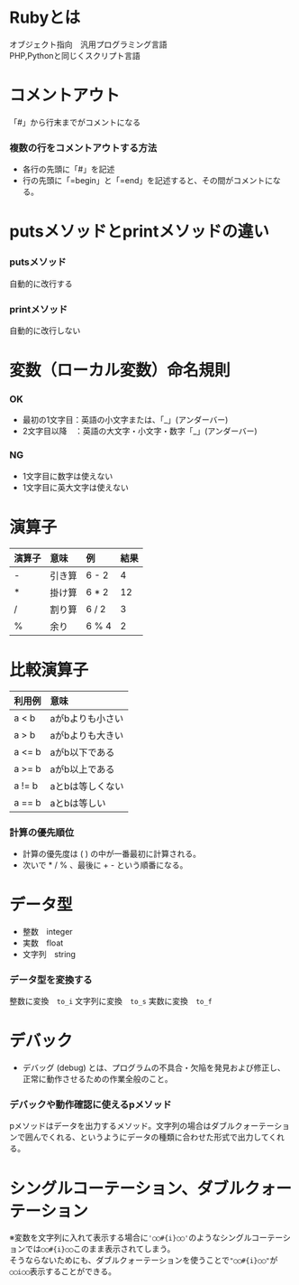 # Rubyとは
オブジェクト指向　汎用プログラミング言語<br>
PHP,Pythonと同じくスクリプト言語

# コメントアウト
「#」から行末までがコメントになる<br>
### 複数の行をコメントアウトする方法
- 各行の先頭に「#」を記述
- 行の先頭に「=begin」と「=end」を記述すると、その間がコメントになる。

# putsメソッドとprintメソッドの違い
### putsメソッド
自動的に改行する
### printメソッド
自動的に改行しない

# 変数（ローカル変数）命名規則
### OK
- 最初の1文字目：英語の小文字または、「_」(アンダーバー)
- 2文字目以降　：英語の大文字・小文字・数字「_」(アンダーバー)
### NG
- 1文字目に数字は使えない
- 1文字目に英大文字は使えない

# 演算子
| 演算子 | 意味 | 例 | 結果 |
| :--- | :--- | :--- | :--- |
| - | 引き算 | 6 - 2 | 4 |
| * | 掛け算 | 6 * 2 | 12 |
| / | 割り算 | 6 / 2 | 3 |
| % | 余り | 6 % 4 | 2 |

# 比較演算子
| 利用例 | 意味 |
| :--- | :--- |
| a < b | aがbよりも小さい |
| a > b | aがbよりも大きい |
| a <= b | aがb以下である |
| a >= b | aがb以上である |
| a != b | aとbは等しくない |
| a == b | aとbは等しい |

### 計算の優先順位
- 計算の優先度は ( ) の中が一番最初に計算される。
- 次いで * / % 、最後に + - という順番になる。

# データ型
- 整数　integer
- 実数　float
- 文字列　string
### データ型を変換する
整数に変換　`to_i`
文字列に変換　`to_s`
実数に変換　`to_f`

# デバック
- デバッグ (debug) とは、プログラムの不具合・欠陥を発見および修正し、
正常に動作させるための作業全般のこと。
### デバックや動作確認に使えるpメソッド
pメソッドはデータを出力するメソッド。文字列の場合はダブルクォーテーションで囲んでくれる、というようにデータの種類に合わせた形式で出力してくれる。

# シングルコーテーション、ダブルクォーテーション
※変数を文字列に入れて表示する場合に`'◯◯#{i}◯◯'`のようなシングルコーテーションでは`◯◯#{i}◯◯`このまま表示されてしまう。<br>
そうならないためにも、ダブルクォーテーションを使うことで`"◯◯#{i}◯◯"`が`◯◯i◯◯`表示することができる。
